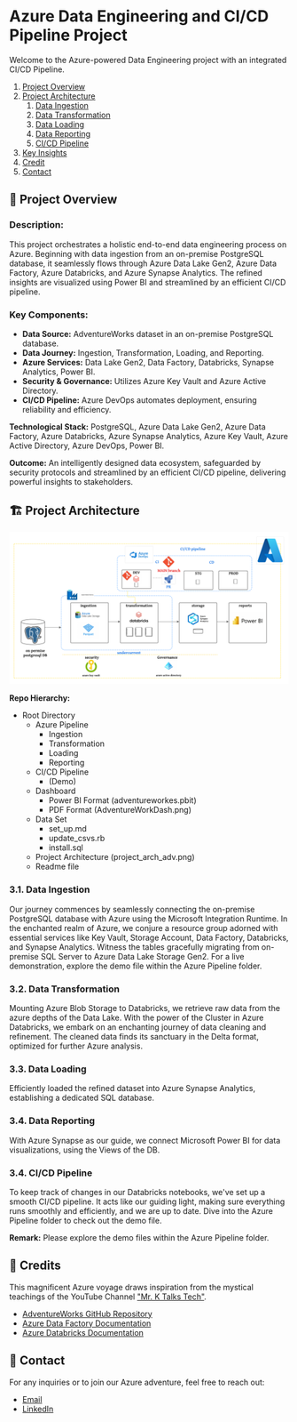 # Azure Data Engineering and CI/CD Pipeline Project

Welcome to the Azure-powered Data Engineering project with an integrated CI/CD Pipeline.

1. [Project Overview](#project-overview)
2. [Project Architecture](#project-architecture)
    1. [Data Ingestion](#data-ingestion)
    2. [Data Transformation](#data-transformation)
    3. [Data Loading](#data-loading)
    4. [Data Reporting](#data-reporting)
    5. [CI/CD Pipeline](#cicd-pipeline)
3. [Key Insights](#key-insights)
4. [Credit](#credit)
5. [Contact](#contact)

## 🚀 Project Overview

### Description:
This project orchestrates a holistic end-to-end data engineering process on Azure. Beginning with data ingestion from an on-premise PostgreSQL database, it seamlessly flows through Azure Data Lake Gen2, Azure Data Factory, Azure Databricks, and Azure Synapse Analytics. The refined insights are visualized using Power BI and streamlined by an efficient CI/CD pipeline.

### Key Components:
- **Data Source:** AdventureWorks dataset in an on-premise PostgreSQL database.
- **Data Journey:** Ingestion, Transformation, Loading, and Reporting.
- **Azure Services:** Data Lake Gen2, Data Factory, Databricks, Synapse Analytics, Power BI.
- **Security & Governance:** Utilizes Azure Key Vault and Azure Active Directory.
- **CI/CD Pipeline:** Azure DevOps automates deployment, ensuring reliability and efficiency.

**Technological Stack:** PostgreSQL, Azure Data Lake Gen2, Azure Data Factory, Azure Databricks, Azure Synapse Analytics, Azure Key Vault, Azure Active Directory, Azure DevOps, Power BI.

**Outcome:**
An intelligently designed data ecosystem, safeguarded by security protocols and streamlined by an efficient CI/CD pipeline, delivering powerful insights to stakeholders.

## 🏗️ Project Architecture

![Project Architecture](project_arch_adv.png)

**Repo Hierarchy:**
- Root Directory
  - Azure Pipeline
    - Ingestion
    - Transformation
    - Loading
    - Reporting
  - CI/CD Pipeline
    - (Demo)
  - Dashboard
    - Power BI Format (adventureworkes.pbit)
    - PDF Format (AdventureWorkDash.png)
  - Data Set
    - set_up.md
    - update_csvs.rb
    - install.sql
  - Project Architecture (project_arch_adv.png)
  - Readme file

### 3.1. Data Ingestion

Our journey commences by seamlessly connecting the on-premise PostgreSQL database with Azure using the Microsoft Integration Runtime. In the enchanted realm of Azure, we conjure a resource group adorned with essential services like Key Vault, Storage Account, Data Factory, Databricks, and Synapse Analytics. Witness the tables gracefully migrating from on-premise SQL Server to Azure Data Lake Storage Gen2. For a live demonstration, explore the demo file within the Azure Pipeline folder.

### 3.2. Data Transformation

Mounting Azure Blob Storage to Databricks, we retrieve raw data from the azure depths of the Data Lake. With the power of the Cluster in Azure Databricks, we embark on an enchanting journey of data cleaning and refinement. The cleaned data finds its sanctuary in the Delta format, optimized for further Azure analysis.

### 3.3. Data Loading

Efficiently loaded the refined dataset into Azure Synapse Analytics, establishing a dedicated SQL database.

### 3.4. Data Reporting

With Azure Synapse as our guide, we connect Microsoft Power BI for data visualizations, using the Views of the DB.

### 3.4. CI/CD Pipeline

To keep track of changes in our Databricks notebooks, we've set up a smooth CI/CD pipeline. It acts like our guiding light, making sure everything runs smoothly and efficiently, and we are up to date. Dive into the Azure Pipeline folder to check out the demo file.

**Remark:** Please explore the demo files within the Azure Pipeline folder.

## 🌟 Credits

This magnificent Azure voyage draws inspiration from the mystical teachings of the YouTube Channel ["Mr. K Talks Tech"](https://www.youtube.com/watch?v=iQ41WqhHglk).
- [AdventureWorks GitHub Repository](https://github.com/AdventureWorks/AdventureWorks-postgres)
- [Azure Data Factory Documentation](https://docs.microsoft.com/en-us/azure/data-factory/introduction)
- [Azure Databricks Documentation](https://docs.microsoft.com/en-us/azure/azure-databricks/)

## 📧 Contact

For any inquiries or to join our Azure adventure, feel free to reach out:
- [Email](souhaylaelmeftahi@gmail.com)
- [LinkedIn](https://www.linkedin.com/in/souhayla-elmeftahi-49b5251a8/)
